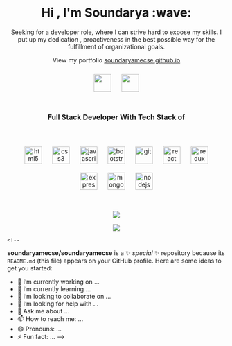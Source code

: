 <h1 align="center">Hi , I'm Soundarya :wave:</h1>
<p align="center">Seeking for a developer role, where I can strive hard to expose my skills. I put up my dedication , proactiveness in the best possible way for the fulfillment of organizational goals.</p>
<p align="center">View my portfolio <a href="https://soundaryamecse.github.io">soundaryamecse.github.io</a></p>
<p align="center">
<a href="https://twitter.com/SoundaryaM20"><img src="https://devicon.dev/devicon.git/icons/twitter/twitter-original.svg" width="40" height="40" style="padding:10px;"/></a>
<a href="https://www.linkedin.com/in/soundarya-m-29b346113"/><img src="https://devicon.dev/devicon.git/icons/linkedin/linkedin-original.svg" width="40" height="40" style="padding:10px;"/></a>
</p>
<h1></h1>
<h3 align="center">Full Stack Developer With Tech Stack of</h3><br />
<p align="center">
  <img src="https://devicon.dev/devicon.git/icons/html5/html5-original.svg" alt="html5" width="40" height="40" style="padding:10px;"/>
 <img src="https://devicon.dev/devicon.git/icons/css3/css3-original.svg" alt="css3" width="40" height="40" style="padding:10px;"/> 
  <img src="https://devicons.github.io/devicon/devicon.git/icons/javascript/javascript-original.svg" alt="javascript" width="40" height="40" style="padding:10px;"/>
  <img src="https://devicons.github.io/devicon/devicon.git/icons/bootstrap/bootstrap-plain.svg" alt="bootstrap" width="40" height="40" style="padding:10px;"/> 
  <img src="https://devicon.dev/devicon.git/icons/git/git-original.svg" alt="git" width="40" height="40" style="padding:10px;"/>
  <img src="https://devicon.dev/devicon.git/icons/react/react-original.svg" alt="react" width="40" height="40" style="padding:10px;"/>
   <img src="https://devicons.github.io/devicon/devicon.git/icons/redux/redux-original.svg" alt="redux" width="40" height="40" style="padding:10px;"/> 
   <img src="https://devicon.dev/devicon.git/icons/express/express-original.svg" alt="express" width="40" height="40" style="padding:10px;"/> 
    <img src="https://devicon.dev/devicon.git/icons/mongodb/mongodb-original.svg" alt="mongodb" width="40" height="40" style="padding:10px;"/> 
     <img src="https://devicon.dev/devicon.git/icons/nodejs/nodejs-original.svg" alt="nodejs" width="40" height="40" style="padding:10px;"/> 
 </p>
 <h1></h1>
  <p align="center"><img src="https://github-readme-stats.vercel.app/api/top-langs/?username=soundaryamecse&layout=compact&title_color=d68c20&bg_color=000000&text_color=fed85b" /></p>
  <p align="center"><img align="center" src="https://github-readme-stats.vercel.app/api?username=soundaryamecse&show_icons=true&theme=great-gatsby" /></p>
    
    <!--
**soundaryamecse/soundaryamecse** is a ✨ _special_ ✨ repository because its `README.md` (this file) appears on your GitHub profile.
Here are some ideas to get you started:

- 🔭 I’m currently working on ...
- 🌱 I’m currently learning ...
- 👯 I’m looking to collaborate on ...
- 🤔 I’m looking for help with ...
- 💬 Ask me about ...
- 📫 How to reach me: ...
- 😄 Pronouns: ...
- ⚡ Fun fact: ...
-->


